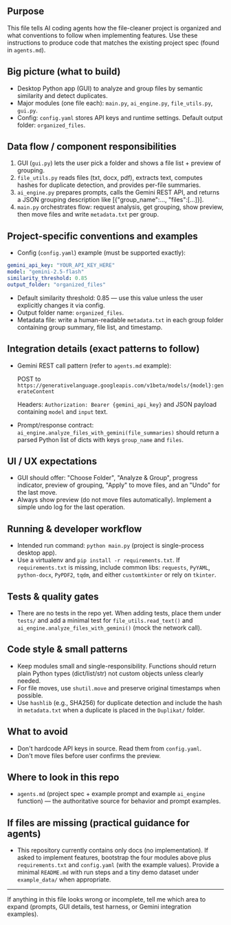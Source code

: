 ## Purpose

This file tells AI coding agents how the file-cleaner project is organized and what conventions to follow when implementing features. Use these instructions to produce code that matches the existing project spec (found in `agents.md`).

## Big picture (what to build)

- Desktop Python app (GUI) to analyze and group files by semantic similarity and detect duplicates.
- Major modules (one file each): `main.py`, `ai_engine.py`, `file_utils.py`, `gui.py`.
- Config: `config.yaml` stores API keys and runtime settings. Default output folder: `organized_files`.

## Data flow / component responsibilities

1. GUI (`gui.py`) lets the user pick a folder and shows a file list + preview of grouping.
2. `file_utils.py` reads files (txt, docx, pdf), extracts text, computes hashes for duplicate detection, and provides per-file summaries.
3. `ai_engine.py` prepares prompts, calls the Gemini REST API, and returns a JSON grouping description like [{"group_name":..., "files":[...]}].
4. `main.py` orchestrates flow: request analysis, get grouping, show preview, then move files and write `metadata.txt` per group.

## Project-specific conventions and examples

- Config (`config.yaml`) example (must be supported exactly):

```yaml
gemini_api_key: "YOUR_API_KEY_HERE"
model: "gemini-2.5-flash"
similarity_threshold: 0.85
output_folder: "organized_files"
```

- Default similarity threshold: 0.85 — use this value unless the user explicitly changes it via config.
- Output folder name: `organized_files`.
- Metadata file: write a human-readable `metadata.txt` in each group folder containing group summary, file list, and timestamp.

## Integration details (exact patterns to follow)

- Gemini REST call pattern (refer to `agents.md` example):

  POST to
  `https://generativelanguage.googleapis.com/v1beta/models/{model}:generateContent`

  Headers: `Authorization: Bearer {gemini_api_key}` and JSON payload containing `model` and `input` text.

- Prompt/response contract: `ai_engine.analyze_files_with_gemini(file_summaries)` should return a parsed Python list of dicts with keys `group_name` and `files`.

## UI / UX expectations

- GUI should offer: "Choose Folder", "Analyze & Group", progress indicator, preview of grouping, "Apply" to move files, and an "Undo" for the last move.
- Always show preview (do not move files automatically). Implement a simple undo log for the last operation.

## Running & developer workflow

- Intended run command: `python main.py` (project is single-process desktop app).
- Use a virtualenv and `pip install -r requirements.txt`. If `requirements.txt` is missing, include common libs: `requests`, `PyYAML`, `python-docx`, `PyPDF2`, `tqdm`, and either `customtkinter` or rely on `tkinter`.

## Tests & quality gates

- There are no tests in the repo yet. When adding tests, place them under `tests/` and add a minimal test for `file_utils.read_text()` and `ai_engine.analyze_files_with_gemini()` (mock the network call).

## Code style & small patterns

- Keep modules small and single-responsibility. Functions should return plain Python types (dict/list/str) not custom objects unless clearly needed.
- For file moves, use `shutil.move` and preserve original timestamps when possible.
- Use `hashlib` (e.g., SHA256) for duplicate detection and include the hash in `metadata.txt` when a duplicate is placed in the `Duplikat/` folder.

## What to avoid

- Don't hardcode API keys in source. Read them from `config.yaml`.
- Don't move files before user confirms the preview.

## Where to look in this repo

- `agents.md` (project spec + example prompt and example `ai_engine` function) — the authoritative source for behavior and prompt examples.

## If files are missing (practical guidance for agents)

- This repository currently contains only docs (no implementation). If asked to implement features, bootstrap the four modules above plus `requirements.txt` and `config.yaml` (with the example values). Provide a minimal `README.md` with run steps and a tiny demo dataset under `example_data/` when appropriate.

---
If anything in this file looks wrong or incomplete, tell me which area to expand (prompts, GUI details, test harness, or Gemini integration examples).
